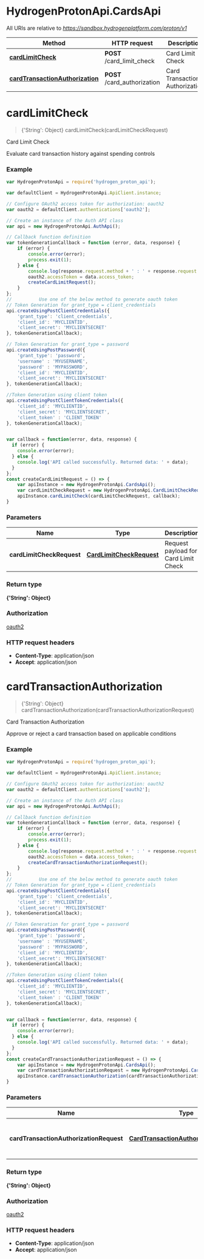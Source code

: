 # HydrogenProtonApi.CardsApi

All URIs are relative to *https://sandbox.hydrogenplatform.com/proton/v1*

Method | HTTP request | Description
------------- | ------------- | -------------
[**cardLimitCheck**](CardsApi.md#cardLimitCheck) | **POST** /card_limit_check | Card Limit Check
[**cardTransactionAuthorization**](CardsApi.md#cardTransactionAuthorization) | **POST** /card_authorization | Card Transaction Authorization


<a name="cardLimitCheck"></a>
# **cardLimitCheck**
> {'String': Object} cardLimitCheck(cardLimitCheckRequest)

Card Limit Check

Evaluate card transaction history against spending controls

### Example
```javascript
var HydrogenProtonApi = require('hydrogen_proton_api');

var defaultClient = HydrogenProtonApi.ApiClient.instance;

// Configure OAuth2 access token for authorization: oauth2
var oauth2 = defaultClient.authentications['oauth2'];

// Create an instance of the Auth API class
var api = new HydrogenProtonApi.AuthApi();

// Callback function definition
var tokenGenerationCallback = function (error, data, response) {
    if (error) {
        console.error(error);
        process.exit(1);
    } else {
        console.log(response.request.method + ' : ' + response.request.url + '\n' + 'Output: ' + JSON.stringify(data, null, '\t') + '\n');
        oauth2.accessToken = data.access_token;
        createCardLimitRequest();
    }
};
//          Use one of the below method to generate oauth token        
// Token Generation for grant_type = client_credentials
api.createUsingPostClientCredentials({
    'grant_type': 'client_credentials',
    'client_id': 'MYCLIENTID',
    'client_secret': 'MYCLIENTSECRET'
}, tokenGenerationCallback);

// Token Generation for grant_type = password
api.createUsingPostPassword({
    'grant_type': 'password',
    'username' : 'MYUSERNAME',
    'password' : 'MYPASSWORD',
    'client_id': 'MYCLIENTID',
    'client_secret': 'MYCLIENTSECRET'
}, tokenGenerationCallback);

//Token Generation using client token
api.createUsingPostClientTokenCredentials({
    'client_id': 'MYCLIENTID',
    'client_secret': 'MYCLIENTSECRET',
    'client_token' : 'CLIENT_TOKEN'
}, tokenGenerationCallback);


var callback = function(error, data, response) {
  if (error) {
    console.error(error);
  } else {
    console.log('API called successfully. Returned data: ' + data);
  }
};
const createCardLimitRequest = () => {
    var apiInstance = new HydrogenProtonApi.CardsApi();
    var cardLimitCheckRequest = new HydrogenProtonApi.CardLimitCheckRequest(); // CardLimitCheckRequest | Request payload for Card Limit Check
    apiInstance.cardLimitCheck(cardLimitCheckRequest, callback);
}
```

### Parameters

Name | Type | Description  | Notes
------------- | ------------- | ------------- | -------------
 **cardLimitCheckRequest** | [**CardLimitCheckRequest**](CardLimitCheckRequest.md)| Request payload for Card Limit Check | 

### Return type

**{'String': Object}**

### Authorization

[oauth2](../README.md#oauth2)

### HTTP request headers

 - **Content-Type**: application/json
 - **Accept**: application/json

<a name="cardTransactionAuthorization"></a>
# **cardTransactionAuthorization**
> {'String': Object} cardTransactionAuthorization(cardTransactionAuthorizationRequest)

Card Transaction Authorization

Approve or reject a card transaction based on applicable conditions

### Example
```javascript
var HydrogenProtonApi = require('hydrogen_proton_api');

var defaultClient = HydrogenProtonApi.ApiClient.instance;

// Configure OAuth2 access token for authorization: oauth2
var oauth2 = defaultClient.authentications['oauth2'];

// Create an instance of the Auth API class
var api = new HydrogenProtonApi.AuthApi();

// Callback function definition
var tokenGenerationCallback = function (error, data, response) {
    if (error) {
        console.error(error);
        process.exit(1);
    } else {
        console.log(response.request.method + ' : ' + response.request.url + '\n' + 'Output: ' + JSON.stringify(data, null, '\t') + '\n');
        oauth2.accessToken = data.access_token;
        createCardTransactionAuthorizationRequest();
    }
};
//          Use one of the below method to generate oauth token        
// Token Generation for grant_type = client_credentials
api.createUsingPostClientCredentials({
    'grant_type': 'client_credentials',
    'client_id': 'MYCLIENTID',
    'client_secret': 'MYCLIENTSECRET'
}, tokenGenerationCallback);

// Token Generation for grant_type = password
api.createUsingPostPassword({
    'grant_type': 'password',
    'username' : 'MYUSERNAME',
    'password' : 'MYPASSWORD',
    'client_id': 'MYCLIENTID',
    'client_secret': 'MYCLIENTSECRET'
}, tokenGenerationCallback);

//Token Generation using client token
api.createUsingPostClientTokenCredentials({
    'client_id': 'MYCLIENTID',
    'client_secret': 'MYCLIENTSECRET',
    'client_token' : 'CLIENT_TOKEN'
}, tokenGenerationCallback);


var callback = function(error, data, response) {
  if (error) {
    console.error(error);
  } else {
    console.log('API called successfully. Returned data: ' + data);
  }
};
const createCardTransactionAuthorizationRequest = () => {
    var apiInstance = new HydrogenProtonApi.CardsApi();
    var cardTransactionAuthorizationRequest = new HydrogenProtonApi.CardTransactionAuthorizationRequest(); // CardTransactionAuthorizationRequest | Request payload for Card Transaction Authorization
    apiInstance.cardTransactionAuthorization(cardTransactionAuthorizationRequest, callback);
}
```

### Parameters

Name | Type | Description  | Notes
------------- | ------------- | ------------- | -------------
 **cardTransactionAuthorizationRequest** | [**CardTransactionAuthorizationRequest**](CardTransactionAuthorizationRequest.md)| Request payload for Card Transaction Authorization | 

### Return type

**{'String': Object}**

### Authorization

[oauth2](../README.md#oauth2)

### HTTP request headers

 - **Content-Type**: application/json
 - **Accept**: application/json

